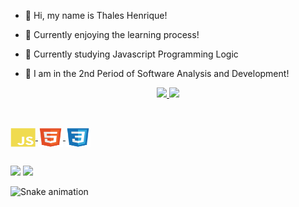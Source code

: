 - 🔭 Hi, my name is Thales Henrique!


- 🔭 Currently enjoying the learning process!
- 📕 Currently studying Javascript Programming Logic
- 📕 I am in the 2nd Period of Software Analysis and Development!

<div align="center">
  <a href="https://github.com/thaleshp">
  <img height="180em" src="https://github-readme-stats.vercel.app/api?username=thaleshp&show_icons=true&theme=dark&include_all_commits=true&count_private=true"/>
  <img height="180em" src="https://github-readme-stats.vercel.app/api/top-langs/?username=thaleshp&layout=compact&langs_count=7&theme=dark"/>
</div>

##

<div style="display: inline_block"><br>
  <img align="center" alt="Thales-Js" height="30" width="40" src="https://raw.githubusercontent.com/devicons/devicon/master/icons/javascript/javascript-plain.svg">
  <img align="center" alt="Thales-HTML" height="30" width="40" src="https://raw.githubusercontent.com/devicons/devicon/master/icons/html5/html5-original.svg">
  <img align="center" alt="Thales-CSS" height="30" width="40" src="https://raw.githubusercontent.com/devicons/devicon/master/icons/css3/css3-original.svg">
</div>
  
  ##
  
<div> 
  <a href="https://www.instagram.com/thales.hp/" target="_blank"><img src="https://img.shields.io/badge/-Instagram-%23E4405F?style=for-the-badge&logo=instagram&logoColor=white" target="_blank"></a>
  <a href="https://www.linkedin.com/in/thales-henrique-8309a021b/" target="_blank"><img src="https://img.shields.io/badge/-LinkedIn-%230077B5?style=for-the-badge&logo=linkedin&logoColor=white" target="_blank"></a>
  
  ![Snake animation](https://github.com/thaleshp/thaleshp/blob/output/github-contribution-grid-snake.svg)
</div>
